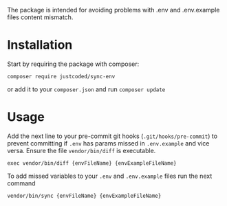 The package is intended for avoiding problems with .env and .env.example files content mismatch.

# Installation

Start by requiring the package with composer:

```
composer require justcoded/sync-env
```

or add it to your `composer.json` and run `composer update`

# Usage

Add the next line to your pre-commit git hooks (`.git/hooks/pre-commit`) to prevent committing 
if `.env` has params missed in `.env.example` and vice versa. Ensure the file `vendor/bin/diff` is executable.

```
exec vendor/bin/diff {envFileName} {envExampleFileName}
```

To add missed variables to your `.env` and `.env.example` files run the next command
```
vendor/bin/sync {envFileName} {envExampleFileName}
```